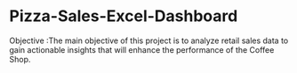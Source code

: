 # Pizza-Sales-Excel-Dashboard

Objective :The main objective of this project is to analyze retail sales data to gain actionable insights that will enhance the performance of the Coffee Shop.
